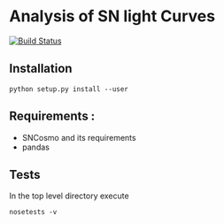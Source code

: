 # Analysis of SN light Curves

[![Build Status](https://travis-ci.org/rbiswas4/sncosmo_lc_analysis.svg?branch=master)](https://travis-ci.org/rbiswas4/sncosmo_lc_analysis)
## Installation

```
python setup.py install --user
```
## Requirements :
- SNCosmo and its requirements
- pandas

## Tests
In the top level directory execute
```
nosetests -v
```


